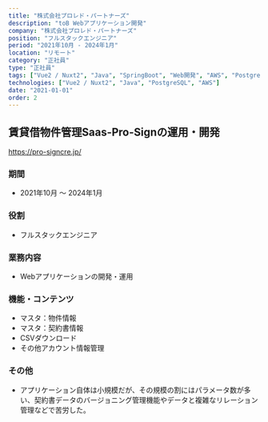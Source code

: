```yaml
---
title: "株式会社プロレド・パートナーズ"
description: "toB Webアプリケーション開発"
company: "株式会社プロレド・パートナーズ"
position: "フルスタックエンジニア"
period: "2021年10月 - 2024年1月"
location: "リモート"
category: "正社員"
type: "正社員"
tags: ["Vue2 / Nuxt2", "Java", "SpringBoot", "Web開発", "AWS", "PostgreSQL"]
technologies: ["Vue2 / Nuxt2", "Java", "PostgreSQL", "AWS"]
date: "2021-01-01"
order: 2
---
```


## 賃貸借物件管理Saas-Pro-Signの運用・開発
<a href="https://pro-signcre.jp/" target="_blank" rel="noopener noreferrer">https://pro-signcre.jp/</a>

### 期間
- 2021年10月 〜 2024年1月

### 役割
- フルスタックエンジニア

### 業務内容
- Webアプリケーションの開発・運用

### 機能・コンテンツ
- マスタ：物件情報
- マスタ：契約書情報
- CSVダウンロード
- その他アカウント情報管理

### その他
- アプリケーション自体は小規模だが、その規模の割にはパラメータ数が多い、契約書データのバージョニング管理機能やデータと複雑なリレーション管理などで苦労した。